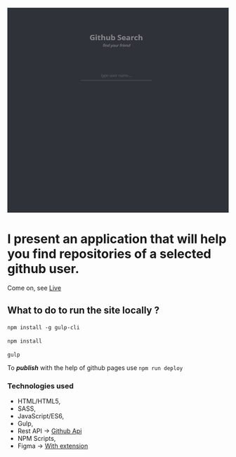 ![Main page](github/main.PNG)

# I present an application that will help you find repositories of a selected github user.

Come on, see [Live](https://sasinskil.github.io/github-search/)

## What to do to run the site locally ?

`npm install -g gulp-cli`

`npm install`

`gulp`

To ***publish*** with the help of github pages use `npm run deploy`

### Technologies used

- HTML/HTML5,
- SASS,
- JavaScript/ES6,
- Gulp,
- Rest API -> [Github Api](https://developer.github.com/v3/)
- NPM Scripts,
- Figma -> [With extension](https://pdkit.co)

